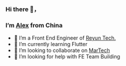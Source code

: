 ### Hi there 👋，
### I’m [Alex](http://alexshan.com/) from China

<!--
**AlexShan2008/AlexShan2008** is a ✨ _special_ ✨ repository because its `README.md` (this file) appears on your GitHub profile.

Here are some ideas to get you started:
-->

- 🔭 I’m a Front End Engineer of [Reyun Tech.](https://www.reyun.com/)
- 🌱 I’m currently learning Flutter
- 👯 I’m looking to collaborate on [MarTech](https://www.adsdesk.cn/)
- 🤔 I’m looking for help with FE Team Building

<!--
- 💬 Ask me about ...
- 📫 How to reach me: ...
- 😄 Pronouns: ...
- ⚡ Fun fact: ...
-->
